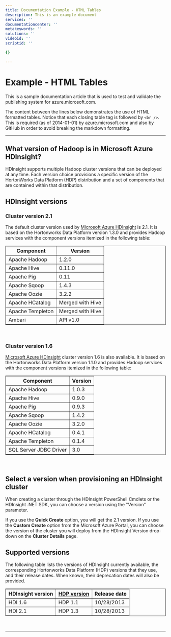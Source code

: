 ```yaml
---
title: Documentation Example - HTML Tables
description: This is an example document
services: ''
documentationcenter: ''
metakeywords: ''
solutions: ''
videoid: ''
scriptid: ''

{}

---
```

# Example - HTML Tables
This is a sample documentation article that is used to test and validate the publishing system for azure.microsoft.com.  

The content between the lines below demonstrates the use of HTML formatted tables.  Notice that each closing table tag is followed by `<br />`. This is required (as of 2014-01-01) by azure.microsoft.com and also by GitHub in order to avoid breaking the markdown formatting.  

- - -
## What version of Hadoop is in Microsoft Azure HDInsight?
HDInsight supports multiple Hadoop cluster versions that can be deployed at any time. Each version choice provisions a specific version of the HortonWorks Data Platform (HDP) distribution and a set of components that are contained within that distribution.

## HDInsight versions
### Cluster version 2.1
The default cluster version used by [Microsoft Azure HDInsight](http://go.microsoft.com/fwlink/?LinkID=285601) is 2.1. It is based on the Hortonworks Data Platform version 1.3.0 and provides Hadoop services with the component versions itemized in the following table:

<table border="1">

<tr><th>Component</th><th>Version</th></tr>

<tr><td>Apache Hadoop</td><td>1.2.0</td></tr>

<tr><td>Apache Hive</td><td>0.11.0</td></tr>

<tr><td>Apache Pig</td><td>0.11</td></tr>

<tr><td>Apache Sqoop</td><td>1.4.3</td></tr>

<tr><td>Apache Oozie</td><td>3.2.2</td></tr>

<tr><td>Apache HCatalog</td><td>Merged with Hive</td></tr>

<tr><td>Apache Templeton</td><td>Merged with Hive</td></tr>

<tr><td>Ambari</td><td>API v1.0</td></tr>
</table><br/>

### Cluster version 1.6
[Microsoft Azure HDInsight](http://go.microsoft.com/fwlink/?LinkID=285601) cluster version 1.6 is also available. It is based on the Hortonworks Data Platform version 1.1.0 and provides Hadoop services with the component versions itemized in the following table:

<table border="1">

<tr><th>Component</th><th>Version</th></tr>

<tr><td>Apache Hadoop</td><td>1.0.3</td></tr>

<tr><td>Apache Hive</td><td>0.9.0</td></tr>

<tr><td>Apache Pig</td><td>0.9.3</td></tr>

<tr><td>Apache Sqoop</td><td>1.4.2</td></tr>

<tr><td>Apache Oozie</td><td>3.2.0</td></tr>

<tr><td>Apache HCatalog</td><td>0.4.1</td></tr>

<tr><td>Apache Templeton</td><td>0.1.4</td></tr>

<tr><td>SQL Server JDBC Driver</td><td>3.0</td></tr>
</table><br/>

## Select a version when provisioning an HDInsight cluster
When creating a cluster through the HDInsight PowerShell Cmdlets or the HDInsight .NET SDK, you can choose a version using the "Version" parameter.

If you use the **Quick Create** option, you will get the 2.1 version. If you use the **Custom Create** option from the Microsoft Azure Portal, you can choose the version of the cluster you will deploy from the HDInsight Version drop-down on the **Cluster Details** page.

## Supported versions
The following table lists the versions of HDInsight currently available, the corresponding Hortonworks Data Platform (HDP) versions that they use, and their release dates. When known, their deprecation dates will also be provided.

<table border="1">

<tr><th>HDInsight version</th>

<th><a href="http://go.microsoft.com/fwlink/?LinkID=286746">HDP version</a></th>

<th>Release date</th></tr>

<tr><td>HDI 1.6</td><td>HDP 1.1</td><td>10/28/2013</td></tr>

<tr><td>HDI 2.1</td><td>HDP 1.3</td><td>10/28/2013</td></tr>
</table><br/>

- - -
[connect-excel-with-hive-ODBC]: /manage/services/hdinsight/connect-excel-with-hive-ODBC/

[hdp-1-3-0]: http://docs.hortonworks.com/HDPDocuments/HDP1/HDP-1.3.0/bk_releasenotes_hdp_1.x/content/ch_relnotes-hdp1.3.0_1.html

[hdp-1-1-0]: http://docs.hortonworks.com/HDPDocuments/HDP1/HDP-Win-1.1/bk_releasenotes_HDP-Win/content/ch_relnotes-hdp-win-1.1.0_1.html

